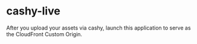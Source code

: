 # cashy-live
After you upload your assets via cashy, launch this application to serve as the CloudFront Custom Origin.
